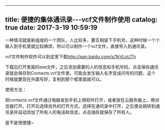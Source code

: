 
---
title: 便捷的集体通讯录---vcf文件制作使用
catalog: true
date: 2017-3-19 10:59:19
---

一种情况就是新组成的一个团队，人比较多，要互相留下手机号。这种时候一个个输入到手机里就比较麻烦，所以可以制作一个vcf文件，直接导入到通讯录。

vcf文件制作软件可以到这里下载<a href="http://pan.baidu.com/s/1kVLoUTh">http://pan.baidu.com/s/1kVLoUTh</a><!--more-->

下载后打开里面的exe文件，之后添加需要的人的信息和手机号码，点击保存通讯录就会保存到Contacts.vcf文件里。可能会发生输入名字变成问号的问题，这个时候就要现在外面写好，复制到那个框里面就可以。

使用方法：

把contacts.vcf文件通过电脑发到手机上用软件打开，或者放在云服务器上，用浏览器打开。打开后选择另外的打开方式，选择在通讯录中打开，之后便会跳转到通讯录并自动添加了所有人的电话和信息。点击储存就保存了所有人。

是不是很便捷~
